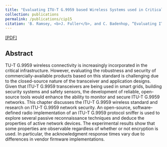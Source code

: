```yaml
---
title: "Evaluating ITU-T G.9959 based Wireless Systems used in Critical Infrastructure"
collection: publications
permalink: /publications/cip15
citation: 'B. Ramsey, <b>J. Fuller</b>, and C. Badenhop, “Evaluating ITU-T G.9959 based Wireless Systems used in Critical Infrastructure," <i>Critical Infrastructure Protection IX</i>, S. Shenoi and M. Rice, Eds, Heidelberg, Germany: Springer, 466, pp. 209-227, 2015.'
---
```

[[PDF]](https://fullerj.github.io/files/cip15.pdf)


## Abstract
TU-T G.9959 wireless connectivity is increasingly incorporated in the critical infrastructure. However, evaluating the robustness and security of commercially-available products based on this standard is challenging due to the closed-source nature of the transceiver and application designs. Given that ITU-T G.9959 transceivers are being used in smart grids, building security systems and safety sensors, the development of reliable, open-source tools would enhance the ability to monitor and secure ITU-T G.9959 networks. This chapter discusses the ITU-T G.9959 wireless standard and research on ITU-T G.9959 network security. An open-source, software-defined radio implementation of an ITU-T G.9959 protocol sniffer is used to explore several passive reconnaissance techniques and deduce the properties of active network devices. The experimental results show that some properties are observable regardless of whether or not encryption is used. In particular, the acknowledgment response times vary due to differences in vendor firmware implementations.
